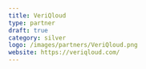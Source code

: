 ```yaml
---
title: VeriQloud
type: partner
draft: true
category: silver
logo: /images/partners/VeriQloud.png
website: https://veriqloud.com/
---
```

